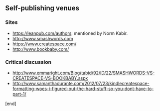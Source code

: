 ## Self-publishing venues

### Sites
 * https://leanpub.com/authors: mentioned by Norm Kabir.
 * http://www.smashwords.com
 * https://www.createspace.com/
 * http://www.bookbaby.com/
 
### Critical discussion
 * http://www.emmaright.com/Blog/tabid/92/ID/22/SMASHWORDS-VS-CREATESPACE-VS-BOOKBABY.aspx
 * http://www.samanthadurante.com/2012/07/23/kindlecreatespace-formatting-woes-i-figured-out-the-hard-stuff-so-you-dont-have-to-part-1/

[end]
